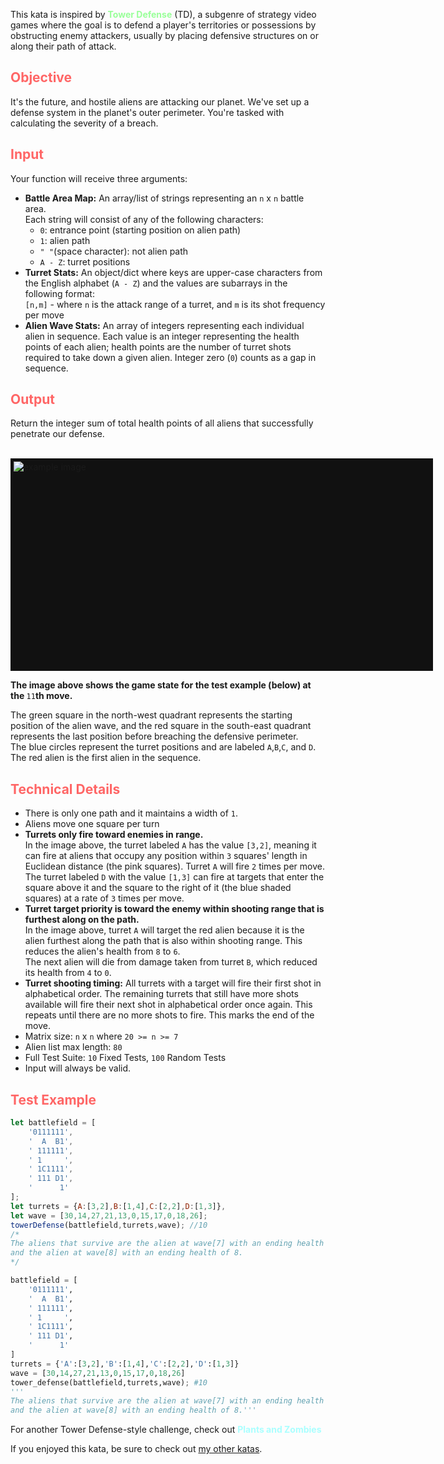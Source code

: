 <p>This kata is inspired by <a href="https://en.wikipedia.org/wiki/Tower_defense" style="color:#9f9;text-decoration:none"><b>Tower Defense</b></a> (TD), a subgenre of strategy video games where the goal is to defend a player's territories or possessions by obstructing enemy attackers, usually by placing defensive structures on or along their path of attack.</p>

<!--<p style="color:#fdd">If you enjoyed this kata, check out its little sibling, <a href="blank"><b><i>Plants vs Zombies: Risk Assessment</i></b></a></p>-->

<h2 style='color:#f66'>Objective</h2>
<p>It's the future, and hostile aliens are attacking our planet. We've set up a defense system in the planet's outer perimeter. You're tasked with calculating the severity of a breach.</p>

<h2 style='color:#f66'>Input</h2>
<p>Your function will receive three arguments:</p>
<ul>
	<li><b>Battle Area Map:</b> An array/list of strings representing an <code>n</code> x <code>n</code> battle area.<br/>
	Each string will consist of any of the following characters:<br/>
	<ul>
		<li><code>0</code>: entrance point (starting position on alien path)</li>
		<li><code>1</code>: alien path</li>
		<li><code>" "</code>(space character): not alien path</li>
		<li><code>A - Z</code>: turret positions</li>
	</ul>
	</li>
	<li><b>Turret Stats:</b> An object/dict where keys are upper-case characters from the English alphabet (<code>A - Z</code>) and the values are subarrays in the following format:<br/>
	<code>[n,m]</code> - where <code>n</code> is the attack range of a turret, and <code>m</code> is its shot frequency per move</li>
	<li><b>Alien Wave Stats:</b> An array of integers representing each individual alien in sequence. Each value is an integer representing the health points of each alien; health points are the number of turret shots required to take down a given alien. Integer zero (<code>0</code>) counts as a gap in sequence.</li>
</ul>

<h2 style='color:#f66'>Output</h2>
<p>Return the integer sum of total health points of all aliens that successfully penetrate our defense.</p></br>

<div style="height:330px;width:666px;background:#111;padding:5px">
<img src="https://i.imgur.com/etQx7I8.png" alt="example image">
</div>
<p><b>The image above shows the game state for the test example (below) at the </b><code>11</code><b>th move.</b></p>
<p>The green square in the north-west quadrant represents the starting position of the alien wave, and the red square in the south-east quadrant represents the last position before breaching the defensive perimeter.<br/>
The blue circles represent the turret positions and are labeled <code>A</code>,<code>B</code>,<code>C</code>, and <code>D</code>.<br/>
The red alien is the first alien in the sequence.</p>

<h2 style='color:#f66'>Technical Details</h2>
<ul>
	<li>There is only one path and it maintains a width of <code>1</code>.</li>
	<li>Aliens move one square per turn</li>
	<li><b>Turrets only fire toward enemies in range.</b><br/>
	In the image above, the turret labeled <code>A</code> has the value <code>[3,2]</code>, meaning it can fire at aliens that occupy any position within <code>3</code> squares' length in Euclidean distance (the pink squares). Turret <code>A</code> will fire <code>2</code> times per move.<br/>
	The turret labeled <code>D</code> with the value <code>[1,3]</code> can fire at targets that enter the square above it and the square to the right of it (the blue shaded squares) at a rate of <code>3</code> times per move.</li>
	<li><b>Turret target priority is toward the enemy within shooting range that is furthest along on the path.</b><br/>
	In the image above, turret <code>A</code> will target the red alien because it is the alien furthest along the path that is also within shooting range. This reduces the alien's health from <code>8</code> to <code>6</code>.<br/>
	The next alien will die from damage taken from turret <code>B</code>, which reduced its health from <code>4</code> to <code>0</code>.
	</li>
	<li><b>Turret shooting timing:</b> All turrets with a target will fire their first shot in alphabetical order. The remaining turrets that still have more shots available will fire their next shot in alphabetical order once again. This repeats until there are no more shots to fire. This marks the end of the move.</li>
	<li>Matrix size: <code>n</code> x <code>n</code> where <code>20 >= n >= 7</code></li>
	<li>Alien list max length: <code>80</code></li>
	<li>Full Test Suite: <code>10</code> Fixed Tests, <code>100</code> Random Tests</li>
	<li>Input will always be valid.</li>
</ul>

<h2 style='color:#f66'>Test Example</h2>

```javascript
let battlefield = [
	'0111111',
	'  A  B1',
	' 111111',
	' 1     ',
	' 1C1111',
	' 111 D1',
	'      1'
];
let turrets = {A:[3,2],B:[1,4],C:[2,2],D:[1,3]},
let wave = [30,14,27,21,13,0,15,17,0,18,26];
towerDefense(battlefield,turrets,wave); //10
/*
The aliens that survive are the alien at wave[7] with an ending health of 2
and the alien at wave[8] with an ending health of 8.
*/
```
```python
battlefield = [
	'0111111',
	'  A  B1',
	' 111111',
	' 1     ',
	' 1C1111',
	' 111 D1',
	'      1'
]
turrets = {'A':[3,2],'B':[1,4],'C':[2,2],'D':[1,3]}
wave = [30,14,27,21,13,0,15,17,0,18,26]
tower_defense(battlefield,turrets,wave); #10
'''
The aliens that survive are the alien at wave[7] with an ending health of 2
and the alien at wave[8] with an ending health of 8.'''
```
<p>For another Tower Defense-style challenge, check out <a href='https://www.codewars.com/kata/5a5db0f580eba84589000979' style="color:#aff;text-decoration:none"><b>Plants and Zombies</b></a></p>

<!--<p style="color:#8ff">If the Description is unclear or if you find a bug, feel free to make a comment in the Discourse section.</p>-->

If you enjoyed this kata, be sure to check out [my other katas](https://www.codewars.com/users/docgunthrop/authored).
